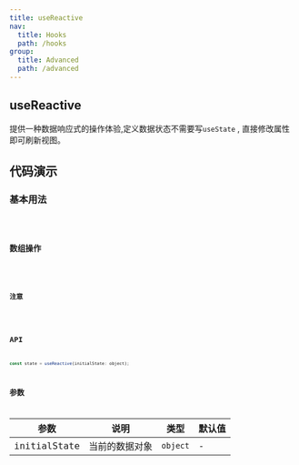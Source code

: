 ```yaml
---
title: useReactive
nav:
  title: Hooks
  path: /hooks
group:
  title: Advanced
  path: /advanced
---
```


## useReactive

提供一种数据响应式的操作体验,定义数据状态不需要写`useState` , 直接修改属性即可刷新视图。

## 代码演示

### 基本用法

<code src="./demo/demo1.tsx" />


### 数组操作

<code src="./demo/demo2.tsx"  />

### 注意

<code  src="./demo/demo3.tsx" desc="`useReactive`产生可操作的代理对象一直都是同一个引用，`useEffect` , `useMemo` ,`useCallback` ,`子组件属性传递` 等如果依赖的是这个代理对象是**不会**引起重新执行。"  />

## API

```js
const state = useReactive(initialState: object);
```

## 参数

| 参数         | 说明           | 类型     | 默认值 |
|--------------|----------------|----------|--------|
| initialState | 当前的数据对象 | `object` | -      |
